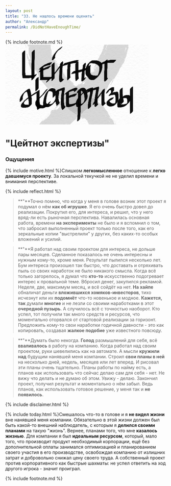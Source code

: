 ```yaml
---
layout: post
title: "33. Не нашлось времени оценить"
author: "Александр"
permalink: /DidNotHaveEnoughTime/
---
```

{% include footnote.md %}
!["Совершенно не было времени для оценки"](/_img/33.jpg)
# "Цейтнот экспертизы"

### Ощущения
{% include motive.html %}Слишком **легкомысленное** отношение к **легко давшемуся проекту**. За локальной текучкой не не уделил времени и внимания перспективе.

{% include reflect.html %}
>**"**Точно помню, что когда у меня в голове возник этот проект я подумал о нём **как об игрушке**. Я его очень быстро довел до реализации. Покрутил его, для интереса, и решил, что у него вряд-ли есть рыночная перспектива. Навалилась основная работа, времени **на эксперименты** не было и я вспомнил о том, что забросил выполненный проект только после того, как его зеркальные копии "выстрелили" у других, без каких-то особых вложений и усилий. 

>**"**Я работал над своим проектом для интереса, не дольше пары месяцев. Сделанное показалось не очень интересны и нужным кому-то, кроме меня. Результат пылился несколько лет. Бум интереса произошел так быстро, что доставать и отряхивать пыль со своих наработок не было никакого смысла. Когда всё только загорелось, я думал что **кто-то** искусственно подогревает интерес к провальной теме. Вбросил денег, закупился рекламой. Неделя, две, максимум месяц, и всё сойдёт на нет. **На хайпе** обналичат деньги **вложившихся хомяков-инвесторов**, тихо исчезнут или их **подомнёт** что-то новенькое и модное.  **Кажется, так** думали **многие** и не лезли со своими наработками в этот **очередной пузырь**. А случилось всё с  точностью наоборот. Кто успел, тот получили так много средств и ресурсов, что моментально оторвался от стартовой реализации за горизонт. Предложить кому-то свои наработки годичной давности - это как копировать, создавая **жалкое подобие** уже известного повсюду.

>**"**Думать было некогда. **Голод** размышлений для себя, всё **вваливалось** в работу на компанию. Когда работал над своим проектом, руки шевелились как на автомате. А мысли **кружили над** будущим нанявшей меня компании. Строил **свои планы в ней** на несколько дней, недель, месяцев или лет вперед. И рисовал эти планы  очень тщательно. Планы работы по найму есть, а планов как использовать что сейчас делаю сам для себя - нет. Не вижу что делать и не думаю об этом. Увижу - делаю. Закончил проект, получил результат и моментально о нём забыл. Ведь планов, как использовать готовое решение, у меня так и **не появилось**.

{% include disclaimer.html %}

{% include today.html %}Смешалось что-то в голове и я **не видел жизни** вне нанявшей меня компании. Обязательно в этой жизни должен был быть какой-то внешний наблюдатель, с которым я **делился своими планами** на такую "жизнь". Вернее,  планами того, что мне **казалось жизнью**. Для компании я был **идеальным ресурсом**, который, мало того, что производит продукт необходимый корпорации, ещё без дополнительной оплаты занимался оптимизацией и планированием своего участия в его производстве, освобождая компанию от излишних затрат и добровольно снижал цену своего труда. А собственный проект против корпоративного как быстрые шахматы: не успел ответить на ход другого игрока - значит проиграл. 

{% include footnote.md %}

